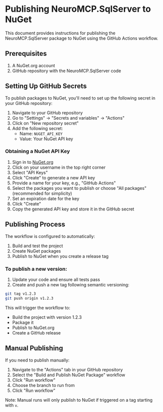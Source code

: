 # Publishing NeuroMCP.SqlServer to NuGet

This document provides instructions for publishing the NeuroMCP.SqlServer package to NuGet using the GitHub Actions workflow.

## Prerequisites

1. A NuGet.org account
2. GitHub repository with the NeuroMCP.SqlServer code

## Setting Up GitHub Secrets

To publish packages to NuGet, you'll need to set up the following secret in your GitHub repository:

1. Navigate to your GitHub repository
2. Go to "Settings" -> "Secrets and variables" -> "Actions"
3. Click on "New repository secret"
4. Add the following secret:
   - Name: `NUGET_API_KEY`
   - Value: Your NuGet API key

### Obtaining a NuGet API Key

1. Sign in to [NuGet.org](https://www.nuget.org/)
2. Click on your username in the top right corner
3. Select "API Keys"
4. Click "Create" to generate a new API key
5. Provide a name for your key, e.g., "GitHub Actions"
6. Select the packages you want to publish or choose "All packages" (recommended for simplicity)
7. Set an expiration date for the key
8. Click "Create"
9. Copy the generated API key and store it in the GitHub secret

## Publishing Process

The workflow is configured to automatically:

1. Build and test the project
2. Create NuGet packages
3. Publish to NuGet when you create a release tag

### To publish a new version:

1. Update your code and ensure all tests pass
2. Create and push a new tag following semantic versioning:

```bash
git tag v1.2.3
git push origin v1.2.3
```

This will trigger the workflow to:
- Build the project with version 1.2.3
- Package it
- Publish to NuGet.org
- Create a GitHub release

## Manual Publishing

If you need to publish manually:

1. Navigate to the "Actions" tab in your GitHub repository
2. Select the "Build and Publish NuGet Package" workflow
3. Click "Run workflow"
4. Choose the branch to run from
5. Click "Run workflow"

Note: Manual runs will only publish to NuGet if triggered on a tag starting with `v`. 